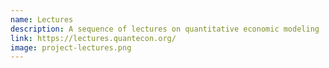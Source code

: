 ```yaml
---
name: Lectures
description: A sequence of lectures on quantitative economic modeling
link: https://lectures.quantecon.org/
image: project-lectures.png
---
```

